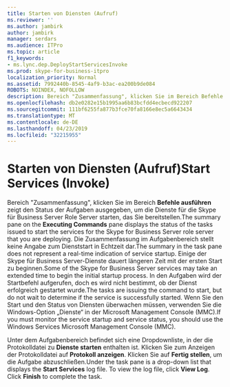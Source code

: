 ```yaml
---
title: Starten von Diensten (Aufruf)
ms.reviewer: ''
ms.author: jambirk
author: jambirk
manager: serdars
ms.audience: ITPro
ms.topic: article
f1_keywords:
- ms.lync.dep.DeployStartServicesInvoke
ms.prod: skype-for-business-itpro
localization_priority: Normal
ms.assetid: 7992440b-8545-4af9-b3ac-ea200b9de084
ROBOTS: NOINDEX, NOFOLLOW
description: Bereich "Zusammenfassung", klicken Sie im Bereich Befehle ausführen zeigt den Status der Aufgaben ausgegeben, um die Dienste für die Skype für Business Server Role Server starten, das Sie bereitstellen.
ms.openlocfilehash: db2e0282e15b1995aa6b83bcfdd4ecbecd922207
ms.sourcegitcommit: 111bf6255fa877b3fce70fa8166e8ec5a6643434
ms.translationtype: MT
ms.contentlocale: de-DE
ms.lasthandoff: 04/23/2019
ms.locfileid: "32215955"
---
```

# <a name="start-services-invoke"></a><span data-ttu-id="ad2c2-103">Starten von Diensten (Aufruf)</span><span class="sxs-lookup"><span data-stu-id="ad2c2-103">Start Services (Invoke)</span></span>
 
<span data-ttu-id="ad2c2-104">Bereich "Zusammenfassung", klicken Sie im Bereich **Befehle ausführen** zeigt den Status der Aufgaben ausgegeben, um die Dienste für die Skype für Business Server Role Server starten, das Sie bereitstellen.</span><span class="sxs-lookup"><span data-stu-id="ad2c2-104">The summary pane on the **Executing Commands** pane displays the status of the tasks issued to start the services for the Skype for Business Server role server that you are deploying.</span></span> <span data-ttu-id="ad2c2-105">Die Zusammenfassung im Aufgabenbereich stellt keine Angabe zum Dienststart in Echtzeit dar.</span><span class="sxs-lookup"><span data-stu-id="ad2c2-105">The summary in the task pane does not represent a real-time indication of service startup.</span></span> <span data-ttu-id="ad2c2-106">Einige der Skype für Business Server-Dienste dauert längeren Zeit mit der ersten Start zu beginnen.</span><span class="sxs-lookup"><span data-stu-id="ad2c2-106">Some of the Skype for Business Server services may take an extended time to begin the initial startup process.</span></span> <span data-ttu-id="ad2c2-107">In den Aufgaben wird der Startbefehl aufgerufen, doch es wird nicht bestimmt, ob der Dienst erfolgreich gestartet wurde.</span><span class="sxs-lookup"><span data-stu-id="ad2c2-107">The tasks are issuing the command to start, but do not wait to determine if the service is successfully started.</span></span> <span data-ttu-id="ad2c2-108">Wenn Sie den Start und den Status von Diensten überwachen müssen, verwenden Sie die Windows-Option „Dienste“ in der Microsoft Management Console (MMC).</span><span class="sxs-lookup"><span data-stu-id="ad2c2-108">If you must monitor the service startup and service status, you should use the Windows Services Microsoft Management Console (MMC).</span></span>
  
<span data-ttu-id="ad2c2-p102">Unter dem Aufgabenbereich befindet sich eine Dropdownliste, in der die Protokolldatei zu **Dienste starten** enthalten ist. Klicken Sie zum Anzeigen der Protokolldatei auf **Protokoll anzeigen**. Klicken Sie auf **Fertig stellen**, um die Aufgabe abzuschließen.</span><span class="sxs-lookup"><span data-stu-id="ad2c2-p102">Under the task pane is a drop-down list that displays the **Start Services** log file. To view the log file, click **View Log**. Click **Finish** to complete the task.</span></span>
  

